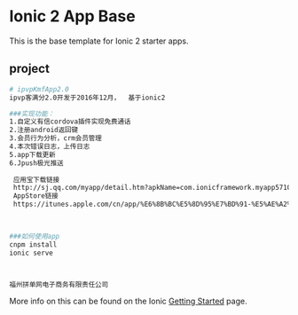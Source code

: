 Ionic 2 App Base
=====================

This is the base template for Ionic 2 starter apps.

##  project

```bash
# ipvpKmfApp2.0
ipvp客满分2.0开发于2016年12月，  基于ionic2 

###实现功能：    
1.自定义有信cordova插件实现免费通话   
2.注册android返回键   
3.会员行为分析，crm会员管理   
4.本次错误日志，上传日志   
5.app下载更新   
6.Jpush极光推送   
   
 应用宝下载链接  
 http://sj.qq.com/myapp/detail.htm?apkName=com.ionicframework.myapp571074     
 AppStore链接    
 https://itunes.apple.com/cn/app/%E6%8B%BC%E5%8D%95%E7%BD%91-%E5%AE%A2%E6%BB%A1%E5%88%86/id1138683564?l=en&mt=8   
 


###如何使用app    
cnpm install   
ionic serve  



福州拼单网电子商务有限责任公司

```

More info on this can be found on the Ionic [Getting Started](http://ionicframework.com/docs/v2/getting-started/) page.
